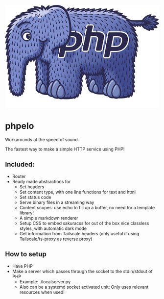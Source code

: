 ![logo](./logo.png)
# phpelo

Workarounds at the speed of sound.

The fastest way to make a simple HTTP service using PHP!

## Included:
- Router
- Ready made abstractions for
  - Set headers
  - Set content type, with one line functions for text and html
  - Set status code
  - Serve binary files in a streaming way
  - Content scopes: use echo to fill up a buffer, no need for a template library!
  - A simple markdown renderer
  - Setup CSS to embed sakuracss for out of the box nice classless styles, with automatic dark mode
  - Get information from Tailscale headers (only useful if using Tailscale/ts-proxy as reverse proxy)

## How to setup
- Have PHP
- Make a server which passes through the socket to the stdin/stdout of PHP
  - Example: ./localserver.py
  - Also can be a systemd socket activated unit: Only uses relevant resources when used!
